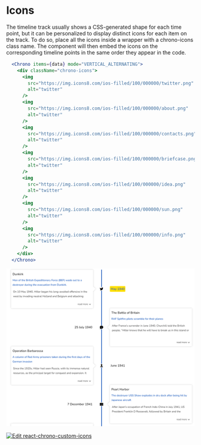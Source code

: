 # Icons

The timeline track usually shows a CSS-generated shape for each time point, but it can be personalized to display distinct icons for each item on the track. To do so, place all the icons inside a wrapper with a chrono-icons class name. The component will then embed the icons on the corresponding timeline points in the same order they appear in the code.

```jsx
  <Chrono items={data} mode="VERTICAL_ALTERNATING">
    <div className="chrono-icons">
      <img
        src="https://img.icons8.com/ios-filled/100/000000/twitter.png"
        alt="twitter"
      />
      <img
        src="https://img.icons8.com/ios-filled/100/000000/about.png"
        alt="twitter"
      />
      <img
        src="https://img.icons8.com/ios-filled/100/000000/contacts.png"
        alt="twitter"
      />
      <img
        src="https://img.icons8.com/ios-filled/100/000000/briefcase.png"
        alt="twitter"
      />
      <img
        src="https://img.icons8.com/ios-filled/100/000000/idea.png"
        alt="twitter"
      />
      <img
        src="https://img.icons8.com/ios-filled/100/000000/sun.png"
        alt="twitter"
      />
      <img
        src="https://img.icons8.com/ios-filled/100/000000/info.png"
        alt="twitter"
      />
    </div>
  </Chrono>
```

![icons](../assets/icons.png)

[![Edit react-chrono-custom-icons](https://codesandbox.io/static/img/play-codesandbox.svg)](https://codesandbox.io/s/react-chrono-custom-icons-x9s2k?fontsize=14&hidenavigation=1&theme=dark)
